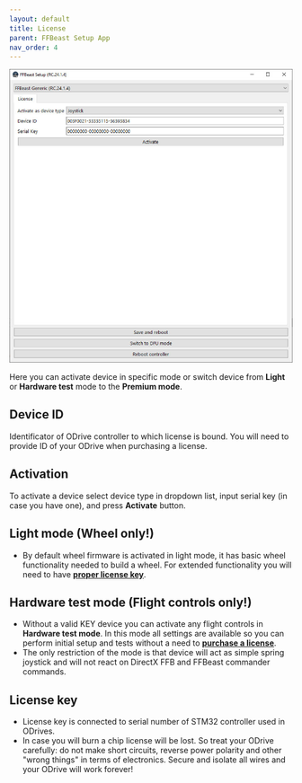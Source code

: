 ```yaml
---
layout: default
title: License
parent: FFBeast Setup App
nav_order: 4
---
```


<img src="../../assets/images/manual/setup_license.jpg" width="720">

Here you can activate device in specific mode or switch device from **Light** or **Hardware test** mode to the **Premium mode**.

## Device ID

Identificator of ODrive controller to which license is bound. You will need to provide ID of your ODrive when purchasing a license.

## Activation
To activate a device select device type in dropdown list, input serial key (in case you have one), and press **Activate** button.

## Light mode (Wheel only!)

- By default wheel firmware is activated in light mode, it has basic wheel functionality needed to build a wheel. 
For extended functionality you will need to have [**proper license key**](shop_wheel_license.html). 

## Hardware test mode (Flight controls only!)
- Without a valid KEY device you can activate any flight controls in **Hardware test mode**.
In this mode all settings are available so you can perform initial setup and tests without a need to [**purchase a license**](shop_flight_controls_license.html). 
- The only restriction of the mode is that device will act as simple spring joystick and will not react on DirectX FFB and FFBeast commander commands.

## License key
- License key is connected to serial number of STM32 controller used in ODrives. 
- In case you will burn a chip license will be lost. So treat your ODrive carefully: 
 do not make short circuits, reverse power polarity and other "wrong things" in terms of electronics.
Secure and isolate all wires and your ODrive will work forever! 
